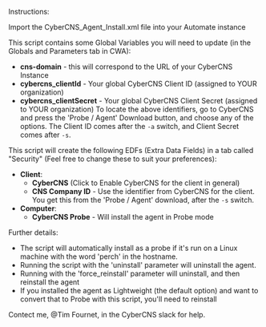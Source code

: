 Instructions: 

Import the CyberCNS_Agent_Install.xml file into your Automate instance  

This script contains some Global Variables you will need to update (in the Globals and Parameters tab in CWA):
* **cns-domain** - this will correspond to the URL of your CyberCNS Instance
* **cybercns_clientId** - Your global CyberCNS Client ID (assigned to YOUR organization) 
* **cybercns_clientSecret** - Your global CyberCNS Client Secret (assigned to YOUR organization)
To locate the above identifiers, go to CyberCNS and press the 'Probe / Agent' Download button, and choose any of the options. The Client ID comes after the `-a` switch, and Client Secret comes after `-s`. 

This script will create the following EDFs (Extra Data Fields) in a tab called "Security" (Feel free to change these to suit your preferences):
* **Client**:
  * **CyberCNS** (Click to Enable CyberCNS for the client in general)     
  * **CNS Company ID** - Use the identifier from CyberCNS for the client. You get this from the 'Probe / Agent' download, after the `-s` switch.
* **Computer**: 
  * **CyberCNS Probe** - Will install the agent in Probe mode

Further details:
* The script will automatically install as a probe if it's run on a Linux machine with the word 'perch' in the hostname.
* Running the script with the 'uninstall' parameter will uninstall the agent.
* Running with the 'force_reinstall' parameter will uninstall, and then reinstall the agent
* If you installed the agent as Lightweight (the default option) and want to convert that to Probe with this script, you'll need to reinstall

Contect me, @Tim Fournet, in the CyberCNS slack for help. 
